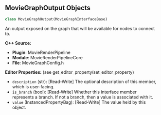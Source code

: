 ## MovieGraphOutput Objects

```python
class MovieGraphOutput(MovieGraphInterfaceBase)
```

An output exposed on the graph that will be available for nodes to connect to.

**C++ Source:**

- **Plugin**: MovieRenderPipeline
- **Module**: MovieRenderPipelineCore
- **File**: MovieGraphConfig.h

**Editor Properties:** (see get_editor_property/set_editor_property)

- ``description`` (str):  [Read-Write] The optional description of this member, which is user-facing.
- ``is_branch`` (bool):  [Read-Write] Whether this interface member represents a branch. If not a branch, then a value is associated with it.
- ``value`` (InstancedPropertyBag):  [Read-Write] The value held by this object.

<a id="unreal.MovieGraphEvaluatedConfig"></a>